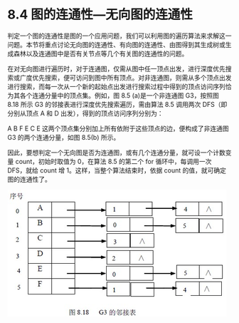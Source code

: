 # 8.4 图的连通性—无向图的连通性

判定一个图的连通性是图的一个应用问题，我们可以利用图的遍历算法来求解这一问题。本节将重点讨论无向图的连通性、有向图的连通性、由图得到其生成树或生成森林以及连通图中是否有关节点等几个有关图的连通性的问题。

在对无向图进行遍历时，对于连通图，仅需从图中任一顶点出发，进行深度优先搜索或广度优先搜索，便可访问到图中所有顶点。对非连通图，则需从多个顶点出发进行搜索，而每一次从一个新的起始点出发进行搜索过程中得到的顶点访问序列恰为其各个连通分量中的顶点集。例如，图 8.5 (a)是一个非连通图 G3，按照图 8.18 所示 G3 的邻接表进行深度优先搜索遍历，需由算法 8.5 调用两次 DFS（即分别从顶点 A 和 D 出发），得到的顶点访问序列分别为：

A B F E C E 这两个顶点集分别加上所有依附于这些顶点的边，便构成了非连通图 G3 的两个连通分量，如图 8.5(b) 所示。

因此，要想判定一个无向图是否为连通图，或有几个连通分量，就可设一个计数变量 count，初始时取值为 0，在算法 8.5 的第二个 for 循环中，每调用一次 DFS，就给 count 增 1。这样，当整个算法结束时，依据 count 的值，就可确定图的连通性了。

![](img/863039e0f226f94b1d15299666ee42bf.jpg)